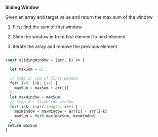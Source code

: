 
**Sliding Window**

Given an array and target value and return the max sum of the window

1. First find the sum of first window

2. Slide the window ie from first element to next element

3. iterate the array and remove the previous element

```javascript

const slidingWindow = (arr, k) => {

  let maxSum = 0;

  // Step 1: sum of first window
  for( i=0; i<k; i++) {
    maxSum = maxSum + arr[i]
  }
  let maxWindow = maxSum
  // Step 2 : Slide the window
  for( i=k; i<arr.length; i++) {
    maxWindow = maxWindow + arr[i] - arr[i-k]
    maxSum = Math.max(maxSum, maxWindow)
  }
 return maxSum
}
```
